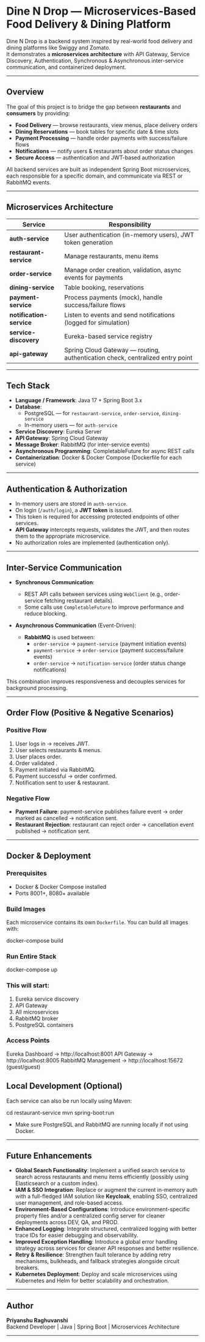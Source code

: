 #  Dine N Drop — Microservices-Based Food Delivery & Dining Platform

Dine N Drop is a backend system inspired by real-world food delivery and dining platforms like Swiggy and Zomato.  
It demonstrates a **microservices architecture** with API Gateway, Service Discovery, Authentication, Synchronous & Asynchronous inter-service communication, and containerized deployment.

---

##  Overview

The goal of this project is to bridge the gap between **restaurants** and **consumers** by providing:
-  **Food Delivery** — browse restaurants, view menus, place delivery orders  
-  **Dining Reservations** — book tables for specific date & time slots  
-  **Payment Processing** — handle order payments with success/failure flows  
-  **Notifications** — notify users & restaurants about order status changes  
-  **Secure Access** — authentication and JWT-based authorization

All backend services are built as independent Spring Boot microservices, each responsible for a specific domain, and communicate via REST or RabbitMQ events.

---

##  Microservices Architecture

| Service                | Responsibility                                                                 |
|-------------------------|-------------------------------------------------------------------------------|
| **auth-service**        | User authentication (in-memory users), JWT token generation                   |
| **restaurant-service**  | Manage restaurants, menu items                                                |
| **order-service**       | Manage order creation, validation, async events for payments                  |
| **dining-service**      | Table booking, reservations                                                   |
| **payment-service**     | Process payments (mock), handle success/failure flows                         |
| **notification-service**| Listen to events and send notifications (logged for simulation)               |
| **service-discovery**   | Eureka-based service registry                                                 |
| **api-gateway**         | Spring Cloud Gateway — routing, authentication check, centralized entry point |

---

##  Tech Stack

- **Language / Framework**: Java 17 + Spring Boot 3.x  
- **Database**:
  - PostgreSQL — for `restaurant-service`, `order-service`, `dining-service`
  - In-memory users — for `auth-service`
- **Service Discovery**: Eureka Server  
- **API Gateway**: Spring Cloud Gateway  
- **Message Broker**: RabbitMQ (for inter-service events)  
- **Asynchronous Programming**: CompletableFuture for async REST calls  
- **Containerization**: Docker & Docker Compose (Dockerfile for each service)

---

##  Authentication & Authorization

- In-memory users are stored in `auth-service`.  
- On login (`/auth/login`), a **JWT token** is issued.  
- This token is required for accessing protected endpoints of other services.  
- **API Gateway** intercepts requests, validates the JWT, and then routes them to the appropriate microservice.  
- No authorization roles are implemented (authentication only).

---

##  Inter-Service Communication

- **Synchronous Communication**:  
  - REST API calls between services using `WebClient` (e.g., order-service fetching restaurant details).  
  - Some calls use `CompletableFuture` to improve performance and reduce blocking.

- **Asynchronous Communication** (Event-Driven):  
  - **RabbitMQ** is used between:
    - `order-service` → `payment-service` (payment initiation events)  
    - `payment-service` → `order-service` (payment success/failure events)  
    - `order-service` → `notification-service` (order status change notifications)

This combination improves responsiveness and decouples services for background processing.

---

##  Order Flow (Positive & Negative Scenarios)

###  Positive Flow
1. User logs in → receives JWT.  
2. User selects restaurants & menus.  
3. User places order.  
4. Order validated .  
5. Payment initiated via RabbitMQ.  
6. Payment successful → order confirmed.  
7. Notification sent to user & restaurant.

###  Negative Flow
- **Payment Failure**: payment-service publishes failure event → order marked as cancelled → notification sent.  
- **Restaurant Rejection**: restaurant can reject order → cancellation event published → notification sent.

---

##  Docker & Deployment

### Prerequisites
- Docker & Docker Compose installed
- Ports 8001+, 8080+ available

### Build Images
Each microservice contains its own `Dockerfile`. You can build all images with:

docker-compose build

### Run Entire Stack

docker-compose up

### This will start:

1. Eureka service discovery
2. API Gateway
3. All microservices
4. RabbitMQ broker
5. PostgreSQL containers

### Access Points
Eureka Dashboard → http://localhost:8001
API Gateway → http://localhost:8005
RabbitMQ Management → http://localhost:15672 (guest/guest)


## Local Development (Optional)
Each service can also be run locally using Maven:

cd restaurant-service
mvn spring-boot:run

- Make sure PostgreSQL and RabbitMQ are running locally if not using Docker.

---

##  Future Enhancements

-  **Global Search Functionality**: Implement a unified search service to search across restaurants and menu items efficiently (possibly using Elasticsearch or a custom index).  
-  **IAM & SSO Integration**: Replace or augment the current in-memory auth with a full-fledged IAM solution like **Keycloak**, enabling SSO, centralized user management, and role-based access.  
-  **Environment-Based Configurations**: Introduce environment-specific property files and/or a centralized config server for cleaner deployments across DEV, QA, and PROD.  
-  **Enhanced Logging**: Integrate structured, centralized logging with better trace IDs for easier debugging and observability.  
-  **Improved Exception Handling**: Introduce a global error handling strategy across services for cleaner API responses and better resilience.  
-  **Retry & Resilience**: Strengthen fault tolerance by adding retry mechanisms, bulkheads, and fallback strategies alongside circuit breakers.  
-  **Kubernetes Deployment**: Deploy and scale microservices using Kubernetes and Helm for better scalability and orchestration.

---

##  Author

**Priyanshu Raghuvanshi**  
Backend Developer | Java | Spring Boot | Microservices Architecture

---
